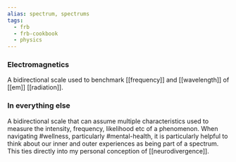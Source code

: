 ```yaml
---
alias: spectrum, spectrums
tags:
  - frb
  - frb-cookbook
  - physics
---
```


### Electromagnetics
A bidirectional scale used to benchmark [[frequency]] and [[wavelength]] of [[em]] [[radiation]].

### In everything else
A bidirectional scale that can assume multiple characteristics used to measure the intensity, frequency, likelihood etc of a phenomenon. When navigating #wellness, particularly #mental-health, it is particularly helpful to think about our inner and outer experiences as being part of a spectrum. This ties directly into my personal conception of [[neurodivergence]].